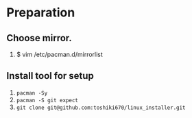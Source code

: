 # Preparation
## Choose mirror.
1. $ vim /etc/pacman.d/mirrorlist

## Install tool for setup
1. `pacman -Sy`
2. `pacman -S git expect`
3. `git clone git@github.com:toshiki670/linux_installer.git`
